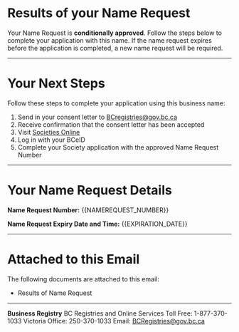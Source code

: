 # Results of your Name Request

Your Name Request is **conditionally approved**. Follow the steps below to complete your application with this name. If the name request expires before the application is completed, a new name request will be required.

---

# Your Next Steps

Follow these steps to complete your application using this business name:

1. Send in your consent letter to BCregistries@gov.bc.ca
2. Receive confirmation that the consent letter has been accepted
3. Visit [Societies Online]({{SOCIETIES_URL}})
4. Log in with your BCeID
5. Complete your Society application with the approved Name Request Number

---

# Your Name Request Details

**Name Request Number:**
{{NAMEREQUEST_NUMBER}}

**Name Request Expiry Date and Time:**
{{EXPIRATION_DATE}}

---

# Attached to this Email

The following documents are attached to this email:

* Results of Name Request

---

**Business Registry**
BC Registries and Online Services
Toll Free: 1-877-370-1033
Victoria Office: 250-370-1033
Email: [BCRegistries@gov.bc.ca](BCRegistries@gov.bc.ca)
